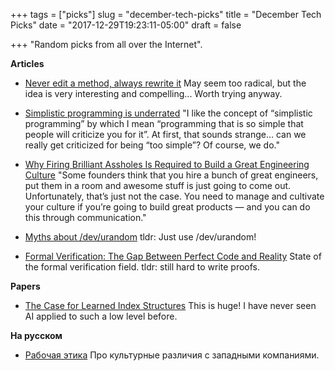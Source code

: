 +++
tags = ["picks"]
slug = "december-tech-picks"
title = "December Tech Picks"
date = "2017-12-29T19:23:11-05:00"
draft = false

+++
"Random picks from all over the Internet".

<!--more-->

**Articles**

* [Never edit a method, always rewrite it](https://dave.cheney.net/2017/11/30/never-edit-a-method-always-rewrite-it)
  May seem too radical, but the idea is very interesting and compelling...
  Worth trying anyway.

* [Simplistic programming is underrated](https://lemire.me/blog/2017/12/06/simplistic-programming-is-underrated/)
  "I like the concept of “simplistic programming” by which I mean “programming
  that is so simple that people will criticize you for it”. At first, that
  sounds strange… can we really get criticized for being “too simple”? Of
  course, we do."

* [Why Firing Brilliant Assholes Is Required to Build a Great Engineering Culture](http://firstround.com/review/why-firing-brilliant-assholes-is-required-to-build-a-great-engineering-culture/)
  "Some founders think that you hire a bunch of great engineers, put them in a
  room and awesome stuff is just going to come out. Unfortunately, that’s just
  not the case. You need to manage and cultivate your culture if you’re going
  to build great products — and you can do this through communication."

* [Myths about /dev/urandom](https://www.2uo.de/myths-about-urandom/)
  tldr: Just use /dev/urandom!

* [Formal Verification: The Gap Between Perfect Code and Reality](https://raywang.tech/2017/12/20/Formal-Verification:-The-Gap-between-Perfect-Code-and-Reality/)
  State of the formal verification field. tldr: still hard to write proofs.

**Papers**

* [The Case for Learned Index Structures](https://www.arxiv-vanity.com/papers/1712.01208v1/)
  This is huge! I have never seen AI applied to such a low level before.

**На русском**

* [Рабочая этика](https://vorushin.github.io/blog/work-ethic)
  Про культурные различия с западными компаниями.
